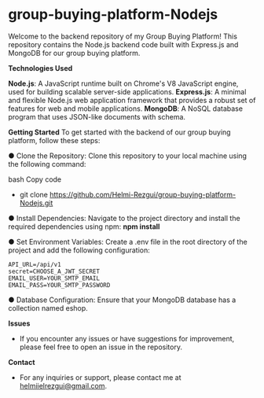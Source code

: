 # group-buying-platform-Nodejs
Welcome to the backend repository of my Group Buying Platform! This repository contains the Node.js backend code built with Express.js and MongoDB for our group buying platform.

**Technologies Used**

**Node.js**: A JavaScript runtime built on Chrome's V8 JavaScript engine, used for building scalable server-side applications.
**Express.js**: A minimal and flexible Node.js web application framework that provides a robust set of features for web and mobile applications.
**MongoDB**: A NoSQL database program that uses JSON-like documents with schema.

**Getting Started**
To get started with the backend of our group buying platform, follow these steps:

● Clone the Repository: Clone this repository to your local machine using the following command:

bash
Copy code
* git clone https://github.com/Helmi-Rezgui/group-buying-platform-Nodejs.git
  
● Install Dependencies: Navigate to the project directory and install the required dependencies using npm:
**npm install**
  
● Set Environment Variables: Create a .env file in the root directory of the project and add the following configuration:
```
API_URL=/api/v1
secret=CHOOSE_A_JWT_SECRET
EMAIL_USER=YOUR_SMTP_EMAIL
EMAIL_PASS=YOUR_SMTP_PASSWORD
```
● Database Configuration: Ensure that your MongoDB database has a collection named eshop.

**Issues**
* If you encounter any issues or have suggestions for improvement, please feel free to open an issue in the repository.


**Contact**
* For any inquiries or support, please contact me at helmiielrezgui@gmail.com.
